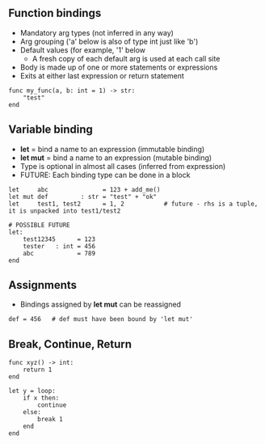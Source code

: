 ## Function bindings

- Mandatory arg types (not inferred in any way)
- Arg grouping ('a' below is also of type int just like 'b')
- Default values (for example, '1' below
  - A fresh copy of each default arg is used at each call site
- Body is made up of one or more statements or expressions
- Exits at either last expression or return statement

```
func my_func(a, b: int = 1) -> str:
    "test"
end
```

## Variable binding

- **let** = bind a name to an expression (immutable binding)
- **let mut** = bind a name to an expression (mutable binding)
- Type is optional in almost all cases (inferred from expression)
- FUTURE: Each binding type can be done in a block

```
let     abc               = 123 + add_me()
let mut def         : str = "test" + "ok"
let     test1, test2      = 1, 2           # future - rhs is a tuple, it is unpacked into test1/test2

# POSSIBLE FUTURE
let:
    test12345      = 123
    tester   : int = 456
    abc            = 789
end
```

## Assignments

- Bindings assigned by **let mut** can be reassigned

```
def = 456   # def must have been bound by 'let mut'
```

## Break, Continue, Return

```
func xyz() -> int:
    return 1
end

let y = loop:
    if x then:
        continue
    else:
        break 1
    end
end
```
